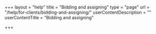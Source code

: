 +++
layout = "help"
title = "Bidding and assigning"
type = "page"
url = "/help/for-clients/bidding-and-assigning/"
userContentDescription = ""
userContentTitle = "Bidding and assigning"

+++
